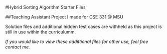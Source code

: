 #Hybrid Sorting Algorithm Starter Files

##Teaching Assistant Project I made for CSE 331 @ MSU


Solution files and additional hidden test cases are withheld as this project is still in use within the curriculumm. 

*If you would like to view these addittional files for other use, feel free contact me.*

